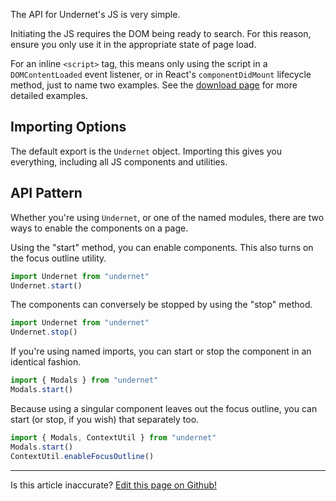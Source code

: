 The API for Undernet's JS is very simple. 

Initiating the JS requires the DOM being ready to search. For this reason, ensure you only use it in the appropriate state of page load. 

For an inline `<script>` tag, this means only using the script in a `DOMContentLoaded` event listener, or in React's `componentDidMount` lifecycle method, just to name two examples. See the [download page](/docs/overview/download) for more detailed examples.

## Importing Options

The default export is the `Undernet` object. Importing this gives you everything, including all JS components and utilities.

## API Pattern

Whether you're using `Undernet`, or one of the named modules, there are two ways to enable the components on a page. 

Using the "start" method, you can enable components. This also turns on the focus outline utility.

```js
import Undernet from "undernet"
Undernet.start()
```

The components can conversely be stopped by using the "stop" method.

```js
import Undernet from "undernet"
Undernet.stop()
```

If you're using named imports, you can start or stop the component in an identical fashion.

```js
import { Modals } from "undernet"
Modals.start()
```

Because using a singular component leaves out the focus outline, you can start (or stop, if you wish) that separately too.

```js
import { Modals, ContextUtil } from "undernet"
Modals.start()
ContextUtil.enableFocusOutline()
```

---
<p class="has-text-end">Is this article inaccurate? <a href="https://github.com/geotrev/undernet/tree/master/app/docs/javascript.md">Edit this page on Github!</a></p>
